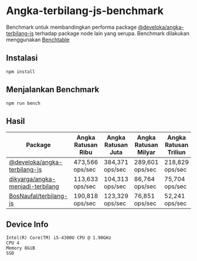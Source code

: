 # Angka-terbilang-js-benchmark

Benchmark untuk membandingkan performa package [@develoka/angka-terbilang-js](https://github.com/develoka/angka-terbilang-js) terhadap package node lain yang serupa. Benchmark dilakukan menggunakan [Benchtable](https://github.com/izuzak/benchtable)

## Instalasi

```
npm install
```

## Menjalankan Benchmark

```
npm run bench
```

## Hasil

| Package                          | Angka Ratusan Ribu      | Angka Ratusan Juta      | Angka Ratusan Milyar    | Angka Ratusan Triliun   |
|----------------------------------|-------------------|-------------------|-------------------|-------------------|
| [@develoka/angka-terbilang-js](https://github.com/develoka/angka-terbilang-js)     | 473,566 ops/sec | 384,371 ops/sec | 289,601 ops/sec | 218,829 ops/sec |
| [dikyarga/angka-menjadi-terbilang](https://github.com/dikyarga/angka-menjadi-terbilang) | 113,633 ops/sec   | 104,313 ops/sec   | 86,764 ops/sec    | 75,704 ops/sec    |
| [BosNaufal/terbilang-js](https://github.com/BosNaufal/terbilang-js)           | 190,818 ops/sec   | 123,329 ops/sec   | 76,851 ops/sec    | 52,241 ops/sec    |

## Device Info

```
Intel(R) Core(TM) i5-4300U CPU @ 1.90GHz
CPU 4
Memory 8GiB
SSD
```